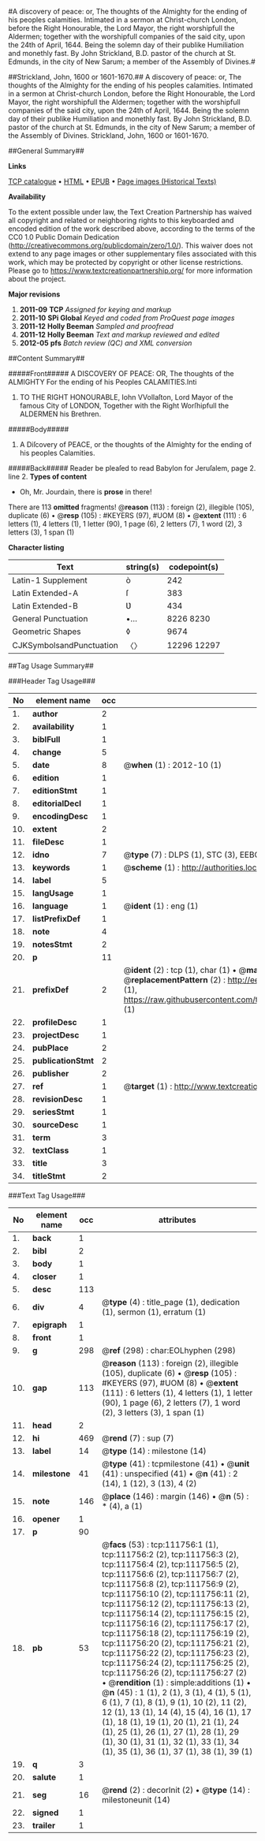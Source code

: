 #A discovery of peace: or, The thoughts of the Almighty for the ending of his peoples calamities. Intimated in a sermon at Christ-church London, before the Right Honourable, the Lord Mayor, the right worshipfull the Aldermen; together with the worshipfull companies of the said city, upon the 24th of April, 1644. Being the solemn day of their publike Humiliation and monethly fast. By John Strickland, B.D. pastor of the church at St. Edmunds, in the city of New Sarum; a member of the Assembly of Divines.#

##Strickland, John, 1600 or 1601-1670.##
A discovery of peace: or, The thoughts of the Almighty for the ending of his peoples calamities. Intimated in a sermon at Christ-church London, before the Right Honourable, the Lord Mayor, the right worshipfull the Aldermen; together with the worshipfull companies of the said city, upon the 24th of April, 1644. Being the solemn day of their publike Humiliation and monethly fast. By John Strickland, B.D. pastor of the church at St. Edmunds, in the city of New Sarum; a member of the Assembly of Divines.
Strickland, John, 1600 or 1601-1670.

##General Summary##

**Links**

[TCP catalogue](http://www.ota.ox.ac.uk/tcp/)  • 
[HTML](http://tei.it.ox.ac.uk/tcp/Texts-HTML/free/A94/A94047.html)  • 
[EPUB](http://tei.it.ox.ac.uk/tcp/Texts-EPUB/free/A94/A94047.epub) • 
[Page images (Historical Texts)](https://historicaltexts.jisc.ac.uk/eebo-99859661e)

**Availability**

To the extent possible under law, the Text Creation Partnership has waived all copyright and related or neighboring rights to this keyboarded and encoded edition of the work described above, according to the terms of the CC0 1.0 Public Domain Dedication (http://creativecommons.org/publicdomain/zero/1.0/). This waiver does not extend to any page images or other supplementary files associated with this work, which may be protected by copyright or other license restrictions. Please go to https://www.textcreationpartnership.org/ for more information about the project.

**Major revisions**

1. __2011-09__ __TCP__ *Assigned for keying and markup*
1. __2011-10__ __SPi Global__ *Keyed and coded from ProQuest page images*
1. __2011-12__ __Holly Beeman__ *Sampled and proofread*
1. __2011-12__ __Holly Beeman__ *Text and markup reviewed and edited*
1. __2012-05__ __pfs__ *Batch review (QC) and XML conversion*

##Content Summary##

#####Front#####
A DISCOVERY OF PEACE: OR, The thoughts of the ALMIGHTY For the ending of his Peoples CALAMITIES.Inti
1. TO THE RIGHT HONOURABLE, Iohn VVollaſton, Lord Mayor of the famous City of LONDON, Together with the Right Worſhipfull the ALDERMEN his Brethren.

#####Body#####

1. A Diſcovery of PEACE, or the thoughts of the Almighty for the ending of his peoples Calamities.

#####Back#####
Reader be pleaſed to read Babylon for Jeruſalem, page 2. line 2.
**Types of content**

  * Oh, Mr. Jourdain, there is **prose** in there!

There are 113 **omitted** fragments! 
 @__reason__ (113) : foreign (2), illegible (105), duplicate (6)  •  @__resp__ (105) : #KEYERS (97), #UOM (8)  •  @__extent__ (111) : 6 letters (1), 4 letters (1), 1 letter (90), 1 page (6), 2 letters (7), 1 word (2), 3 letters (3), 1 span (1)

**Character listing**


|Text|string(s)|codepoint(s)|
|---|---|---|
|Latin-1 Supplement|ò|242|
|Latin Extended-A|ſ|383|
|Latin Extended-B|Ʋ|434|
|General Punctuation|•…|8226 8230|
|Geometric Shapes|◊|9674|
|CJKSymbolsandPunctuation|〈〉|12296 12297|

##Tag Usage Summary##

###Header Tag Usage###

|No|element name|occ|attributes|
|---|---|---|---|
|1.|__author__|2||
|2.|__availability__|1||
|3.|__biblFull__|1||
|4.|__change__|5||
|5.|__date__|8| @__when__ (1) : 2012-10 (1)|
|6.|__edition__|1||
|7.|__editionStmt__|1||
|8.|__editorialDecl__|1||
|9.|__encodingDesc__|1||
|10.|__extent__|2||
|11.|__fileDesc__|1||
|12.|__idno__|7| @__type__ (7) : DLPS (1), STC (3), EEBO-CITATION (1), PROQUEST (1), VID (1)|
|13.|__keywords__|1| @__scheme__ (1) : http://authorities.loc.gov/ (1)|
|14.|__label__|5||
|15.|__langUsage__|1||
|16.|__language__|1| @__ident__ (1) : eng (1)|
|17.|__listPrefixDef__|1||
|18.|__note__|4||
|19.|__notesStmt__|2||
|20.|__p__|11||
|21.|__prefixDef__|2| @__ident__ (2) : tcp (1), char (1)  •  @__matchPattern__ (2) : ([0-9\-]+):([0-9IVX]+) (1), (.+) (1)  •  @__replacementPattern__ (2) : http://eebo.chadwyck.com/downloadtiff?vid=$1&page=$2 (1), https://raw.githubusercontent.com/textcreationpartnership/Texts/master/tcpchars.xml#$1 (1)|
|22.|__profileDesc__|1||
|23.|__projectDesc__|1||
|24.|__pubPlace__|2||
|25.|__publicationStmt__|2||
|26.|__publisher__|2||
|27.|__ref__|1| @__target__ (1) : http://www.textcreationpartnership.org/docs/. (1)|
|28.|__revisionDesc__|1||
|29.|__seriesStmt__|1||
|30.|__sourceDesc__|1||
|31.|__term__|3||
|32.|__textClass__|1||
|33.|__title__|3||
|34.|__titleStmt__|2||


###Text Tag Usage###

|No|element name|occ|attributes|
|---|---|---|---|
|1.|__back__|1||
|2.|__bibl__|2||
|3.|__body__|1||
|4.|__closer__|1||
|5.|__desc__|113||
|6.|__div__|4| @__type__ (4) : title_page (1), dedication (1), sermon (1), erratum (1)|
|7.|__epigraph__|1||
|8.|__front__|1||
|9.|__g__|298| @__ref__ (298) : char:EOLhyphen (298)|
|10.|__gap__|113| @__reason__ (113) : foreign (2), illegible (105), duplicate (6)  •  @__resp__ (105) : #KEYERS (97), #UOM (8)  •  @__extent__ (111) : 6 letters (1), 4 letters (1), 1 letter (90), 1 page (6), 2 letters (7), 1 word (2), 3 letters (3), 1 span (1)|
|11.|__head__|2||
|12.|__hi__|469| @__rend__ (7) : sup (7)|
|13.|__label__|14| @__type__ (14) : milestone (14)|
|14.|__milestone__|41| @__type__ (41) : tcpmilestone (41)  •  @__unit__ (41) : unspecified (41)  •  @__n__ (41) : 2 (14), 1 (12), 3 (13), 4 (2)|
|15.|__note__|146| @__place__ (146) : margin (146)  •  @__n__ (5) : * (4), a (1)|
|16.|__opener__|1||
|17.|__p__|90||
|18.|__pb__|53| @__facs__ (53) : tcp:111756:1 (1), tcp:111756:2 (2), tcp:111756:3 (2), tcp:111756:4 (2), tcp:111756:5 (2), tcp:111756:6 (2), tcp:111756:7 (2), tcp:111756:8 (2), tcp:111756:9 (2), tcp:111756:10 (2), tcp:111756:11 (2), tcp:111756:12 (2), tcp:111756:13 (2), tcp:111756:14 (2), tcp:111756:15 (2), tcp:111756:16 (2), tcp:111756:17 (2), tcp:111756:18 (2), tcp:111756:19 (2), tcp:111756:20 (2), tcp:111756:21 (2), tcp:111756:22 (2), tcp:111756:23 (2), tcp:111756:24 (2), tcp:111756:25 (2), tcp:111756:26 (2), tcp:111756:27 (2)  •  @__rendition__ (1) : simple:additions (1)  •  @__n__ (45) : 1 (1), 2 (1), 3 (1), 4 (1), 5 (1), 6 (1), 7 (1), 8 (1), 9 (1), 10 (2), 11 (2), 12 (1), 13 (1), 14 (4), 15 (4), 16 (1), 17 (1), 18 (1), 19 (1), 20 (1), 21 (1), 24 (1), 25 (1), 26 (1), 27 (1), 28 (1), 29 (1), 30 (1), 31 (1), 32 (1), 33 (1), 34 (1), 35 (1), 36 (1), 37 (1), 38 (1), 39 (1)|
|19.|__q__|3||
|20.|__salute__|1||
|21.|__seg__|16| @__rend__ (2) : decorInit (2)  •  @__type__ (14) : milestoneunit (14)|
|22.|__signed__|1||
|23.|__trailer__|1||
